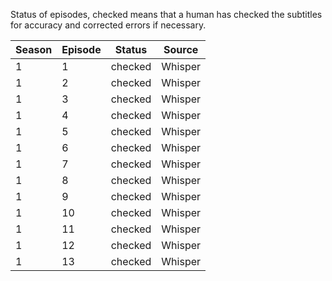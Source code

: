 Status of episodes, checked means that a human has checked the subtitles for accuracy and corrected errors if necessary.  

|Season|Episode|Status|Source|
|---|---|---|---|
|1|1|checked|Whisper|
|1|2|checked|Whisper|
|1|3|checked|Whisper|
|1|4|checked|Whisper|
|1|5|checked|Whisper|
|1|6|checked|Whisper|
|1|7|checked|Whisper|
|1|8|checked|Whisper|
|1|9|checked|Whisper|
|1|10|checked|Whisper|
|1|11|checked|Whisper|
|1|12|checked|Whisper|
|1|13|checked|Whisper|
